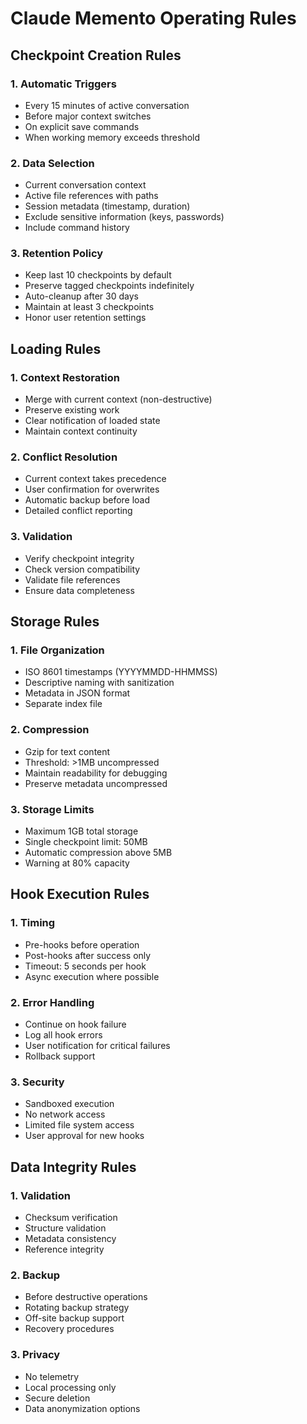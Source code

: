 # Claude Memento Operating Rules

## Checkpoint Creation Rules

### 1. Automatic Triggers
- Every 15 minutes of active conversation
- Before major context switches
- On explicit save commands
- When working memory exceeds threshold

### 2. Data Selection
- Current conversation context
- Active file references with paths
- Session metadata (timestamp, duration)
- Exclude sensitive information (keys, passwords)
- Include command history

### 3. Retention Policy
- Keep last 10 checkpoints by default
- Preserve tagged checkpoints indefinitely
- Auto-cleanup after 30 days
- Maintain at least 3 checkpoints
- Honor user retention settings

## Loading Rules

### 1. Context Restoration
- Merge with current context (non-destructive)
- Preserve existing work
- Clear notification of loaded state
- Maintain context continuity

### 2. Conflict Resolution
- Current context takes precedence
- User confirmation for overwrites
- Automatic backup before load
- Detailed conflict reporting

### 3. Validation
- Verify checkpoint integrity
- Check version compatibility
- Validate file references
- Ensure data completeness

## Storage Rules

### 1. File Organization
- ISO 8601 timestamps (YYYYMMDD-HHMMSS)
- Descriptive naming with sanitization
- Metadata in JSON format
- Separate index file

### 2. Compression
- Gzip for text content
- Threshold: >1MB uncompressed
- Maintain readability for debugging
- Preserve metadata uncompressed

### 3. Storage Limits
- Maximum 1GB total storage
- Single checkpoint limit: 50MB
- Automatic compression above 5MB
- Warning at 80% capacity

## Hook Execution Rules

### 1. Timing
- Pre-hooks before operation
- Post-hooks after success only
- Timeout: 5 seconds per hook
- Async execution where possible

### 2. Error Handling
- Continue on hook failure
- Log all hook errors
- User notification for critical failures
- Rollback support

### 3. Security
- Sandboxed execution
- No network access
- Limited file system access
- User approval for new hooks

## Data Integrity Rules

### 1. Validation
- Checksum verification
- Structure validation
- Metadata consistency
- Reference integrity

### 2. Backup
- Before destructive operations
- Rotating backup strategy
- Off-site backup support
- Recovery procedures

### 3. Privacy
- No telemetry
- Local processing only
- Secure deletion
- Data anonymization options